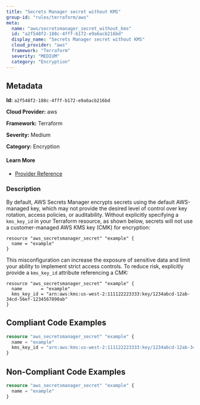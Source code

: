 ```yaml
---
title: "Secrets Manager secret without KMS"
group-id: "rules/terraform/aws"
meta:
  name: "aws/secretsmanager_secret_without_kms"
  id: "a2f548f2-188c-4fff-b172-e9a6acb216bd"
  display_name: "Secrets Manager secret without KMS"
  cloud_provider: "aws"
  framework: "Terraform"
  severity: "MEDIUM"
  category: "Encryption"
---
```

## Metadata

**Id:** `a2f548f2-188c-4fff-b172-e9a6acb216bd`

**Cloud Provider:** aws

**Framework:** Terraform

**Severity:** Medium

**Category:** Encryption

#### Learn More

 - [Provider Reference](https://registry.terraform.io/providers/hashicorp/aws/latest/docs/resources/secretsmanager_secret#kms_key_id)

### Description

 By default, AWS Secrets Manager encrypts secrets using the default AWS-managed key, which may not provide the desired level of control over key rotation, access policies, or auditability. Without explicitly specifying a `kms_key_id` in your Terraform resource, as shown below, secrets will not use a customer-managed AWS KMS key (CMK) for encryption:

```
resource "aws_secretsmanager_secret" "example" {
  name = "example"
}
```

This misconfiguration can increase the exposure of sensitive data and limit your ability to implement strict access controls. To reduce risk, explicitly provide a `kms_key_id` attribute referencing a CMK:

```
resource "aws_secretsmanager_secret" "example" {
  name       = "example"
  kms_key_id = "arn:aws:kms:us-west-2:111122223333:key/1234abcd-12ab-34cd-56ef-1234567890ab"
}
```


## Compliant Code Examples
```terraform
resource "aws_secretsmanager_secret" "example" {
  name = "example"
  kms_key_id = "arn:aws:kms:us-west-2:111122223333:key/1234abcd-12ab-34cd-56ef-1234567890ab"
}

```
## Non-Compliant Code Examples
```terraform
resource "aws_secretsmanager_secret" "example" {
  name = "example"
}

```